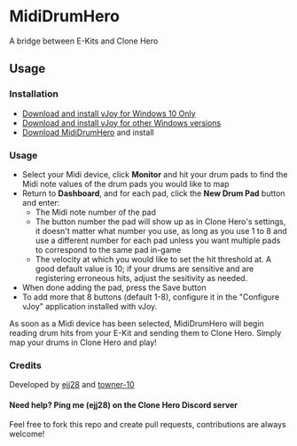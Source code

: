 # MidiDrumHero
 A bridge between E-Kits and Clone Hero

## Usage

### Installation
- [Download and install vJoy for Windows 10 Only](https://github.com/jshafer817/vJoy/releases)
- [Download and install vJoy for other Windows versions](https://github.com/shauleiz/vJoy/releases)
- [Download MidiDrumHero](https://github.com/ejj28/mididrumhero/releases/tag/v2.0.0) and install

### Usage
- Select your Midi device, click **Monitor** and hit your drum pads to find the Midi note values of the drum pads you would like to map
- Return to **Dashboard**, and for each pad, click the **New Drum Pad** button and enter:
    - The Midi note number of the pad
    - The button number the pad will show up as in Clone Hero's settings, it doesn't matter what number you use, as long as you use 1 to 8 and use a different number for each pad unless you want multiple pads to correspond to the same pad in-game
    - The velocity at which you would like to set the hit threshold at. A good default value is 10; if your drums are sensitive and are registering erroneous hits, adjust the sesitivity as needed.
- When done adding the pad, press the Save button
- To add more that 8 buttons (default 1-8), configure it in the "Configure vJoy" application installed with vJoy.

As soon as a Midi device has been selected, MidiDrumHero will begin reading drum hits from your E-Kit and sending them to Clone Hero. Simply map your drums in Clone Hero and play!

### Credits
Developed by [ejj28](https://github.com/ejj28) and [towner-10](https://github.com/towner-10)

#### Need help? Ping me (ejj28) on the Clone Hero Discord server

Feel free to fork this repo and create pull requests, contributions are always welcome!
